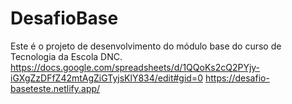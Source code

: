 # DesafioBase
Este é o projeto de desenvolvimento do módulo base do curso de Tecnologia da Escola DNC.
https://docs.google.com/spreadsheets/d/1QQoKs2cQ2PYjy-iGXgZzDFfZ42mtAgZiGTyjsKlY834/edit#gid=0
https://desafio-baseteste.netlify.app/
